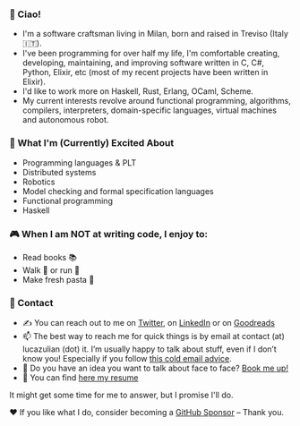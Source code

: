 ### :wave: Ciao!

* I'm a software craftsman living in Milan, born and raised in Treviso (Italy 🇮🇹).
* I've been programming for over half my life, I'm comfortable creating, developing, maintaining, and improving software written in C, C#, Python, Elixir, etc (most of my recent projects have been written in Elixir).
* I'd like to work more on Haskell, Rust, Erlang, OCaml, Scheme.
* My current interests revolve around functional programming, algorithms, compilers, interpreters, domain-specific languages, virtual machines and autonomous robot.

### :raised_hands: What I'm (Currently) Excited About

* Programming languages & PLT
* Distributed systems
* Robotics
* Model checking and formal specification languages
* Functional programming
* Haskell

### :video_game: When I am NOT at writing code, I enjoy to:

* Read books :books:
* Walk :walking: or run :running:
* Make fresh pasta :spaghetti:

### :handshake: Contact

* ✍️ You can reach out to me on [Twitter](https://twitter.com/luca_julian), on [LinkedIn](https://www.linkedin.com/in/zulianluca/) or on [Goodreads](https://www.goodreads.com/user/show/75913668-luca)
* :mailbox: The best way to reach me for quick things is by email at contact (at) lucazulian (dot) it. I’m usually happy to talk about stuff, even if I don’t know you! Especially if you follow [this cold email advice](https://sriramk.com/coldemail). 
* 📆 Do you have an idea you want to talk about face to face? [Book me up!](https://calendly.com/lucazulian/office-hours)
* :page_with_curl: You can find [here my resume](https://github.com/lucazulian/resume)

It might get some time for me to answer, but I promise I'll do.

❤ If you like what I do, consider becoming a [GitHub Sponsor](https://github.com/sponsors/lucazulian) – Thank you.
